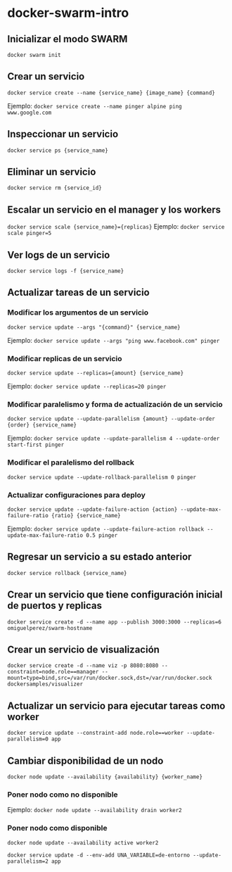 # docker-swarm-intro

## Inicializar el modo SWARM
`docker swarm init`

## Crear un servicio
`docker service create --name {service_name} {image_name} {command}`

Ejemplo: `docker service create --name pinger alpine ping www.google.com`

## Inspeccionar un servicio
`docker service ps {service_name}`

## Eliminar un servicio
`docker service rm {service_id}`

## Escalar un servicio en el manager y los workers
`docker service scale {service_name}={replicas}`
	Ejemplo: `docker service scale pinger=5`

## Ver logs de un servicio
`docker service logs -f {service_name}`

## Actualizar tareas de un servicio

### Modificar los argumentos de un servicio
`docker service update --args "{command}" {service_name}`

Ejemplo: `docker service update --args "ping www.facebook.com" pinger`

### Modificar replicas de un servicio
`docker service update --replicas={amount} {service_name}`

Ejemplo: `docker service update --replicas=20 pinger`

### Modificar paralelismo y forma de actualización de un servicio
`docker service update --update-parallelism {amount} --update-order {order} {service_name}`

Ejemplo: `docker service update --update-parallelism 4 --update-order start-first pinger`

### Modificar el paralelismo del rollback

`docker service update --update-rollback-parallelism 0 pinger`

### Actualizar configuraciones para deploy
`docker service update --update-failure-action {action} --update-max-failure-ratio {ratio} {service_name}`

Ejemplo: `docker service update --update-failure-action rollback --update-max-failure-ratio 0.5 pinger`

## Regresar un servicio a su estado anterior
`docker service rollback {service_name}`

## Crear un servicio que tiene configuración inicial de puertos y replicas
`docker service create -d --name app --publish 3000:3000 --replicas=6 omiguelperez/swarm-hostname`

## Crear un servicio de visualización
`docker service create -d --name viz -p 8080:8080 --constraint=node.role==manager --mount=type=bind,src=/var/run/docker.sock,dst=/var/run/docker.sock dockersamples/visualizer`

## Actualizar un servicio para ejecutar tareas como worker
`docker service update --constraint-add node.role==worker --update-parallelism=0 app`

## Cambiar disponibilidad de un nodo
`docker node update --availability {availability} {worker_name}`

### Poner nodo como no disponible 
Ejemplo: `docker node update --availability drain worker2`

### Poner nodo como disponible

`docker node update --availability active worker2`

`docker service update -d --env-add UNA_VARIABLE=de-entorno --update-parallelism=2 app`